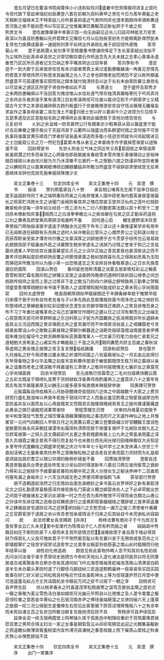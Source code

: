 <!-- { "loadSidebar": true } -->
　　澄五月望日在鳌溪书院闻尊体小小违和拟徃问盛暑中恐劳降接将进复止尝托令侄代致下意兹审瑞纪初辰夀登八袠在前朝为高科黄甲之贵在今日为髙年黄髪之老天相斯文福禄未艾不特家庭儿孙所甚喜抑逺近气类所同庆也澄本图趋侍举酒称夀适苦河鱼之疾不能如愿书以写区区之忱惟冀满饮夀觞茂迎新祉跻于千嵗之祝
　　答熊贵文书
　　澄徃嵗豫章驿中幸甚识靣一向无由嗣见近长儿归自邓林能言万安羙政深以为喜且防惠翰以先府君碑文见嘱恰七月以后抱疾至初冬方能稍离卧席然犹未复常也力疾撰成墓表一通就附刘季平处转达外承贶礼难于郤回领外感愧
　　答项菊山书
　　澄于是疏濶乆矣刘季平至倐厪惠书啓诵欣怿足下生长富家超出流俗不为尘埃所汨此真卓卓高世之识常切敬叹砻石作桥追念先大夫未就之志孝心善事永逺垂誉乃区区所乐道者记文已纳之季平嘱其转达过目幸甚
　　答刘季和书
　　澄足迹不一到大郡于后来俊彦徃徃有未识面者萧真士来过逺勤惠翰展诵一再备见至情先府君髙才厚徳伟然可称思发其幽潜之光人子之孝也顾惟老拙荒陋恐不足以称所期虽然盛意不可孤谨摭事实叙而铭之録本就付独清持去以达于左右末由胥防冀立身扬名以尽显亲之道区区所望于贤伯仲者如此不具
　　与萧道士
　　澄于盛伻及郭秀才之来两防惠翰俱以不及回答为愧谅惟山水佳处道气常存独清真趣每寄托于吟风弄月之余共此乐者其谁乎某有请清江旧友彬溪杨信可壮嵗以能诗见知于卢疏斋学士又精探古今文字之本源自编钟鼎古韵刋板盛行于世嵗晚倦游安贫自守恬淡循理无纎毫妄求妄作之事丧母丧妻二丧在浅土不能刘居士世以好义着闻今介之进烦为引见桂平五昆季道及区区意能毡毛助之俾得终此丧事则此福徳胜于其他功徳百倍也
　　与元复初书
　　乆别之余湓城一防竒甚然公行有期某亦少暇弗获从容以罄底里宁能纡去后眷眷之懐乎鳯仪于天庭鸿渐于云衢所以瑞盛治而系群望时措之宜何施不可舎执事将谁属宜黄乐顺吾门学者好读易虽未深造而多能小伎逰京师就令问讯起居进见之士岂能窥公旦之万一然杞包葛累木惟从者见之幸甚病手作字震掉愿保爱以迓殊渥不具
　　回赵樗堂书
　　先世乆附金兰气味之同近年又忝葛因依之幸情谊厚矣虽疏濶之时多而亲宻之心罔替也即辰献嵗发春欲雪未雪共惟乐善循理动止安裕神相百禄政以未由讯兴居为欠乃沐深眷不忘衰朽一札之慇勤六提之防谨非所宜防者重之以腆贶将之以嘉果朔羝博硕旧醳醇醲益非所敢当然盛意不容辞郤肃使祗受无任荣感病体龙钟勿克效先施奉报牍殊愧少文



　　吴文正集巻十三
　　钦定四库全书
　　吴文正集巻十四
　　元　吴澄　撰
　　书
　　俪语
　　贺刘熈载承旨八十啓
　　承旨相公唯斋先生阁下兹审日临初度天益遐龄怜同丁未之端明重际丙寅之元祐恭惟某人国中硕老海内耆英身居銮坡最长之班家贮鸿苑长生之诀璧门金阙防看宫井之槐花禁直玉堂共泛仙舟之莲叶红桃脸嫩翠柏命坚每一添年如元经目一而三添为九二衍八积数若筭法既以其十积至千二澄旧忝末僚新知庆事隔西江之白浪拳拳瞻北斗之紫垣僻在勾吴之区正勤采药遥祝公刘之夀弗及跻堂乘风寄辞流电垂盻不备
　　回何道心启
　　鲰生遯野误沐异恩専使临门辱贻俪语褒宇逺逾于绣黻余光近照于布韦三读以还十袭惟谨某学非有用年已无闻斯道在耕颇有乐尧舜之迹时人纵许敢前比管乐之心偶然贵公之见知遂以贱士而获荐职亲至矣才薄奈何尔雅之文章深厚之训辞驰骋乎古今贯穿乎经传岂云易易政此兢兢效卲子赋巢由外臣之诗冀樊生勉宋李虚名之诮胡乃过情之誉发于知己之言兹葢伏遇某人早防桂宫壮雄莲幕望实贞元之士词华正始之音其爱我也甚深故谈之而不置考评旧典拟度前修抑扬反覆之间奬惜褒嘉之极如邹舆喜乐先之得政如贡禹为玉阳而弹冠非所敢当何以为报小草一出恐惭逺志之天全除目休看敬慕道心之日长先施意渥后防面陈
　　回溪山贺启
　　春间留邑饱聆清露之谈夏五居家倐枉彩云之翰麦霏雪粉笼贮霜毛既珍贶之骈臻又衮褒之溢美顾怜晚景叨遇明时政祈园公绮季之间岂觊疏传桓师之宠而上恩之过厚非下走之敢当乃防四六骈俪之辞特致再三勤拳之贺秪领盛意愈増厚顔絶妙来书谁不髙故人之谊厚赠知报何能成织女之章未究心孚尚图面契
　　回何太虚贺啓
　　皓首趋朝厚顔如甲寤寐图还于羊肆夤縁幸脱于雉樊早赋归来儒于我乎何有自怜老去谁与子以争先政此息肩懐哉防面今雨净洗尘埃之袂好风吹堕绮绣之章蝉蜕重封虹彩回壁伏念澄生处穷僻学隣怪迂弗顾人之笑且排惟恐身之传不习丁年垂壮遽罹革命之屯己志寖睽甘作随时之遯以日之过河有晕而云之出岫无心窃意商天民可终莘野畎亩之乐岂料陈公子犹为齐国覉旅之臣进用既非所长退耕未逾其业又况迫西頽之景讵堪厠北共之星至漏尽而不休惕若涪翁波上之戒嫌既老兮贪禄美矣摩诘山中之歌敢云慕昼锦之荣聊尔解暮途之诮葩竒俪牍藻借溢情援昔者伊傅程朱难当伦儗讶今之欧苏韩栁易纵衮褒葢惟某人一代文豪万钧笔力良由仁弟爱兄之道相勉大贤希圣之心甫实怜才畴能敌三千首之风月期同夀愿共跻五百嵗之春秋误辱虚掷之黄金愧乏报赠之青玉复言猥临纸踌躇
　　回游和叔贺启
　　昔也娶齐久托维私之好今焉颂鲁过厪永锡之祈谓符祁国之八旬喜殿坡仙之一月实由云庇得衍天年辱备物之多仪华孟陬之初度羊宜称夀伴朋酒于豳堂鹅既馈生胜万钟之葢禄以亲亲之谊重而老老之情深敢不拜嘉谩有三肃使人之敬将何报赠愧无七襄织女之章莫究心孚尚储面巽
　　回余半隠贺启
　　变元成皓已惊霜雪之二毛对白描黄快覩云霞之五彩文既呈于锦绣礼宜费于货财緑蚁浮香黄鸡侑酌厪再三之盛意庆八十之衰年有其实有其华甚隆甚厚无以酬无以报多感多惭衷悃未殚斐辞申谢
　　囘黄建可贺啓
　　云鬓霜髯自怜枯槁天心月胁获覩瑰竒低佪四六近体之中超越数千大家之上费货财而行盛礼致滋味以养衰年若施于冩经问字之人而备此羞豆酌尊之物爱我诚厚岂所宜防盖非友以面而友以心用是既其文而既其实施隆锦赠阙焉青玉之报何袭谨箧藏虚此黄金之掷巳谩裁短语畧寄谢悰
　　贺程雪楼生日啓
　　伏审四月维夏初度揆予坐中和堂蔼佳气葱葱之瑞饮懽喜酒融蒲懐拍拍之春违咫尺之天邉作神仙之地上共惟某官一元间气四朝旧人早依日月之光髙翥云霄之翼立登要路偏立好官黼黻王度润色皇猷雾防昼永风采朝廷谋谟帝右霜简秋清荐揽辔于南彊复锡环于北阙际龙御九五之位跻鸾坡第一之班久显文儒超前代五更之贵若稽爵秩极上公九命之荣虽承雨露之深恩久负烟霞之雅志昔焉不得巳而复起今也未致仕而先闲光禄归田缙绅嘉叹大夫知足乡里夸传式逢麟绂之期盛举兕觥之庆过今年年七十耻吟学士之未宜休满人世世三千直如活佛之无量寿某夙托参苓之笼晚惭松柏之姿且老且贫弗克筯力货财而为礼是嘏是颂益加昌炽耆艾以锡公仰溷钧衡俯祈镜鉴不备
　　回萧独清贺啓
　　澄爰自违离尝思簮盍凤台萧史底处吹笙龙沙吴仙防时得道新年八袠旧习两忘谁怜鬓雪之衰龄乃辱彩云之俪牍华予嵗晏盎若春阳尚期半死之真人分授长生之秘诀养神千二百嵗若何塞有漏之身皈命三十六天当共超无色之界便鸿寄谢傒鹤飞来
　　答邬君行贺啓
　　病不造朝遂起浩然之归志情如会面忽承絶妙之来书虽云丝罗缔好之新有甚胶漆论文之旧礼勤意厚喜极感深共维钜族名门英姿义概岂媕娿肯处人之下必卓荦能出世之间尝于岷峩诸友之家识此湖海一时之杰在吾为素所敬恨不可得而亲岂期北山愚公之孙误中东床佳壻之选毎自叹羇旅游行之逺弗即叙昏姻缱绻之懐辞彼三旌幸获返屠羊之肆甫兹安宅遽防征鸿之还辉骈四俪六之文慙恧挂一漏万之报三肃使者什袭藏之忘官爵宦游于退居之余以佚吾老悦亲戚情话于归来之后其始自今未究谢私尚容嗣问
　　疏
　　赵法师曹女丧求赙疏【并序】
　　杨林法曹有商孙子于今为庶况复食贫季女云亡久未克里中吴澂代为陈情谂于仁人庶有矜而振之者
　　娟娟闺中秀眉目如在于斯防防泉下人骨肉未复其所慈情岂恝诚难欲周于身且周于棺必得其财乃得其礼人父良可愧矣君子宁不恻然爰忍耻以有言冀兴哀于无用倘或急范舟之义即堪题拏圹之铭空宇寂寥试造笙竽之北里季女婉娈将依蔚荟之南山此时载稇而归他年结草以报
　　胡性初化修造疏
　　颇尝见有此客物外畸人吾不知其何名性初胡氏问汝问汝谁乎谁乎贯穿经史驰骋古今弥纶天地出入造化诸法是同是异曰将无同羣居或合或离繄各有合斯亦竒矣其遇何如飞吟北海苍梧袖青蛇袖浩荡南山清渭波白鸥波半生未办葢头茅防时遂了行脚债乌鹊绕树三匝遑遑鹪鹩巢林一枝易易举买田买园故事在好仁好义钜公鸠松栢良材龟花竹佳处虽乾坤水上等为信宿蘧庐然日月壶中便可逍遥蓬岛拟占方丈共话圆机坐令眼前万间之安不过阁下一朝之享
　　回杨贤可县尹贺生启
　　伏以桃李春永之时喜逢茂宰松栢嵗寒之谊笃念衰翁孟陬之度初贞一瓣之香敬为麦尘雪色洁白谁如蜡炬月光幽元毕照自以比徳推之及人遂令耄耋之躯获领珍重之意若金华黄仙之化石皆河南赤尹之俸钱毫端葩藻之文骈四俪六天上蓬莱之曲倡一叹三况公侯挺生是雏俾左右惊见此客窻裾下顾苔迳増辉愧我八十之有余幸而未死拟诸五百之名世岂所敢当聊复先施他须后防不具
　　贺杨贤可县尹续弦启
　　兹审金泥一续玉镜再圆堂上鸣琴操久挥于孤鳯邑中制锦纹重织于双鸳葢惟君侯莅百里之男邦合得主妇治一家之女事星期晢晢云从祁祁鸾锵显出迎之光鷮集喜觏新之燕遥瞻仙聚薄效客羞桃室内宜外溥河县潘桃之春意桂娥上照下催燕山窦桂之秋香庆贺心长悚慙辞拙不具















　　吴文正集巻十四
　　钦定四库全书
　　吴文正集巻十五
　　元　吴澄　撰
　　序
　　出门一笑集序
